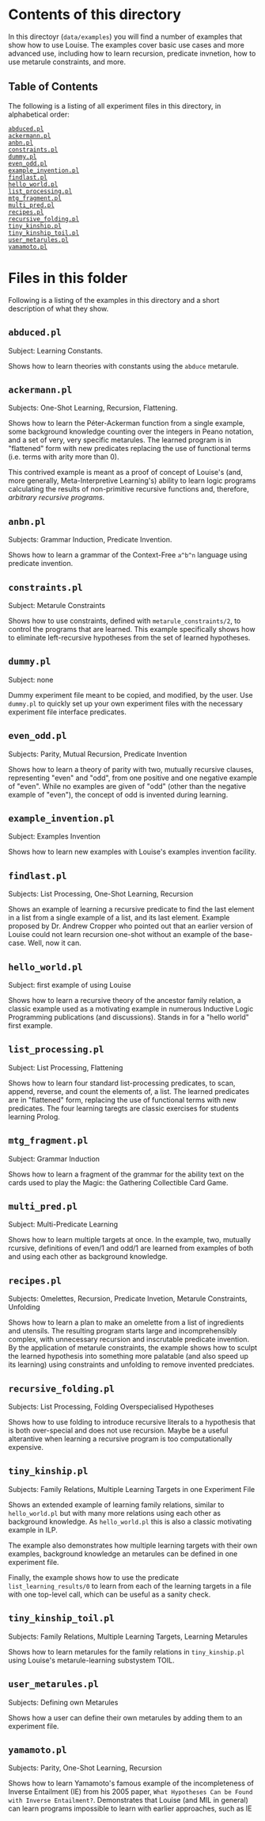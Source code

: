 Contents of this directory
==========================

In this directoyr (`data/examples`) you will find a number of examples that show
how to use Louise. The examples cover basic use cases and more advanced use,
including how to learn recursion, predicate invnetion, how to use metarule
constraints, and more.

Table of Contents
-----------------

The following is a listing of all experiment files in this directory, in
alphabetical order:

[`abduced.pl`](#abducedpl)  
[`ackermann.pl`](#ackermannpl)  
[`anbn.pl`](#anbnpl)  
[`constraints.pl`](#constraintspl)  
[`dummy.pl`](#dummypl)  
[`even_odd.pl`](#even_oddpl)  
[`example_invention.pl`](#example_inventionpl)  
[`findlast.pl`](#findlastpl)  
[`hello_world.pl`](#hello_worldpl)  
[`list_processing.pl`](#list_processingpl)  
[`mtg_fragment.pl`](#mtg_fragmentpl)  
[`multi_pred.pl`](#multi_predpl)  
[`recipes.pl`](#recipespl)  
[`recursive_folding.pl`](#recursive_foldingpl)  
[`tiny_kinship.pl`](#tiny_kinshippl)  
[`tiny_kinship_toil.pl`](#tiny_kinship_toilpl)  
[`user_metarules.pl`](#user_metarulespl)  
[`yamamoto.pl`](#yamamotopl)  

Files in this folder
====================

Following is a listing of the examples in this directory and a short description
of what they show.

`abduced.pl`
------------

Subject: Learning Constants.

Shows how to learn theories with constants using the `abduce` metarule.

`ackermann.pl`
--------------

Subjects: One-Shot Learning, Recursion, Flattening.

Shows how to learn the Péter-Ackerman function from a single example, some
background knowledge counting over the integers in Peano notation, and a set of
very, very specific metarules. The learned program is in "flattened" form with
new predicates replacing the use of functional terms (i.e. terms with arity more
than 0).

This contrived example is meant as a proof of concept of Louise's (and, more
generally, Meta-Interpretive Learning's) ability to learn logic programs
calculating the results of non-primitive recursive functions and, therefore,
_arbitrary recursive programs_.

`anbn.pl`
---------

Subjects: Grammar Induction, Predicate Invention.

Shows how to learn a grammar of the Context-Free `a^b^n` language using
predicate invention.

`constraints.pl`
----------------

Subject: Metarule Constraints

Shows how to use constraints, defined with `metarule_constraints/2`, to control
the programs that are learned. This example specifically shows how to eliminate
left-recursive hypotheses from the set of learned hypotheses.

`dummy.pl`
----------

Subject: none

Dummy experiment file meant to be copied, and modified, by the user. Use
`dummy.pl` to quickly set up your own experiment files with the necessary
experiment file interface predicates.

`even_odd.pl`
-------------

Subjects: Parity, Mutual Recursion, Predicate Invention

Shows how to learn a theory of parity with two, mutually recursive clauses,
representing "even" and "odd", from one positive and one negative example of
"even". While no examples are given of "odd" (other than the negative example of
"even"), the concept of odd is invented during learning. 


`example_invention.pl`
----------------------

Subject: Examples Invention

Shows how to learn new examples with Louise's examples invention facility.

`findlast.pl`
-------------

Subjects: List Processing, One-Shot Learning, Recursion

Shows an example of learning a recursive predicate to find the last element in a
list from a single example of a list, and its last element. Example proposed by
Dr. Andrew Cropper who pointed out that an earlier version of Louise could not
learn recursion one-shot without an example of the base-case. Well, now it can.

`hello_world.pl`
----------------

Subject: first example of using Louise

Shows how to learn a recursive theory of the ancestor family relation, a classic
example used as a motivating example in numerous Inductive Logic Programming
publications (and discussions). Stands in for a "hello world" first example.

`list_processing.pl`
--------------------

Subject: List Processing, Flattening

Shows how to learn four standard list-processing predicates, to scan, append,
reverse, and count the elements of, a list. The learned predicates are in
"flattened" form, replacing the use of functional terms with new predicates. The
four learning taregts are classic exercises for students learning Prolog.

`mtg_fragment.pl`
-----------------

Subject: Grammar Induction

Shows how to learn a fragment of the grammar for the ability text on the cards
used to play the Magic: the Gathering Collectible Card Game.

`multi_pred.pl`
---------------

Subject: Multi-Predicate Learning

Shows how to learn multiple targets at once. In the example, two, mutually
rcursive, definitions of even/1 and odd/1 are learned from examples of both and
using each other as background knowledge.

`recipes.pl`
------------

Subjects: Omelettes, Recursion, Predicate Invetion, Metarule Constraints,
Unfolding

Shows how to learn a plan to make an omelette from a list of ingredients and
utensils. The resulting program starts large and incomprehensibly complex, with
unnecessary recursion and inscrutable predicate invention. By the application of
metarule constraints, the example shows how to sculpt the learned hypothesis
into something more palatable (and also speed up its learning) using constraints
and unfolding to remove invented predciates.

`recursive_folding.pl`
----------------------

Subjects: List Processing, Folding Overspecialised Hypotheses

Shows how to use folding to introduce recursive literals to a hypothesis that is
both over-special and does not use recursion. Maybe be a useful alterantive when
learning a recursive program is too computationally expensive.

`tiny_kinship.pl`
-----------------

Subjects: Family Relations, Multiple Learning Targets in one Experiment File

Shows an extended example of learning family relations, similar to
`hello_world.pl` but with many more relations using each other as background
knowledge. As `hello_world.pl` this is also a classic motivating example in ILP.

The example also demonstrates how multiple learning targets with their own
examples, background knowledge an metarules can be defined in one experiment
file.

Finally, the example shows how to use the predicate `list_learning_results/0` to
learn from each of the learning targets in a file with one top-level call, which
can be useful as a sanity check.

`tiny_kinship_toil.pl`
----------------------

Subjects: Family Relations, Multiple Learning Targets, Learning Metarules

Shows how to learn metarules for the family relations in `tiny_kinship.pl` using
Louise's metarule-learning substystem TOIL.

`user_metarules.pl`
-------------------

Subjects: Defining own Metarules

Shows how a user can define their own metarules by adding them to an experiment
file.

`yamamoto.pl`
-------------

Subjects: Parity, One-Shot Learning, Recursion

Shows how to learn Yamamoto's famous example of the incompleteness of Inverse
Entailment (IE) from his 2005 paper, `What Hypotheses Can be Found with Inverse
Entailment?`. Demonstrates that Louise (and MIL in general) can learn programs
impossible to learn with earlier approaches, such as IE
